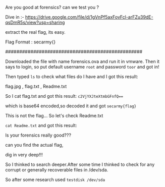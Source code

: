 Are you good at forensics? can we test you ?

Dive in :- https://drive.google.com/file/d/1gVnPf5axFovFcl-arFZu39dE-qsDmR5s/view?usp=sharing

extract the real flag, its easy.

Flag Format : secarmy{}

#################################################

Downloaded the file with name forensics.ova and run it in vmware. Then it says to login, so put default username <code>root</code> and password <code>toor</code> and got in!

Then typed <code>ls</code> to check what files do I have and I got this result:

flag.jpg , flag.txt , Readme.txt

So I cat flag.txt and got this result: <code>c2VjYXJteXtmbGFnfQ==</code> 

which is base64 encoded,so decoded it and got <code>secarmy{flag}</code>

This is not the flag... So let's check Readme.txt

<code>cat Readme.txt</code> and got this result:

Is your forensics really good???

can you find the actual flag,

dig in very deep!!!

So I thinked to search deeper.After some time I thinked to check for any corrupt or generally recoverable files in /dev/sda.

So after some research used <code>testdisk /dev/sda</code>
